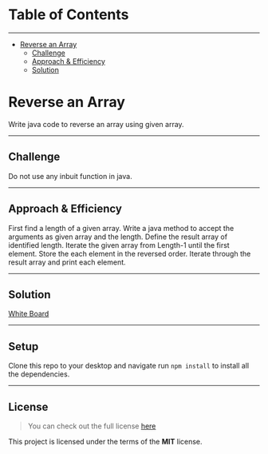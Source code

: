# Table of Contents
---

<!--ts-->
   * [Reverse an Array](#reverse-an-array)
      * [Challenge](#challenge)
      * [Approach & Efficiency](#approach-and-efficiency)
      * [Solution](#solution)
<!--te--> 



# Reverse an Array
Write java code to reverse an array using given array.

---

## Challenge
Do not use any inbuit function in java.  

---

## Approach & Efficiency

First find a length of a given array.
Write a java method to accept the arguments as given array and the length.
Define the result array of identified length.
Iterate the given array from Length-1 until the first element.
Store the each element in the reversed order.
Iterate through the result array and print each element.

---

## Solution
[White Board](assets/CodeChallenge1.jpg)

---

## Setup
Clone this repo to your desktop and navigate run `npm install` to install all the dependencies.


---

## License
>You can check out the full license [here](https://github.com/simonricharde/java-data-structures-and-algorithms/blob/master/LICENSE)

This project is licensed under the terms of the **MIT** license.
